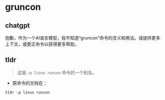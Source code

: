 # gruncon 
## chatgpt 
抱歉，作为一个AI语言模型，我不知道“gruncon”命令的含义和用法。请提供更多上下文，或更正命令以获得更多帮助。 

## tldr 
 
> 这是 `-p linux runcon` 命令的一个别名。

- 原命令的文档在：

`tldr -p linux runcon`
